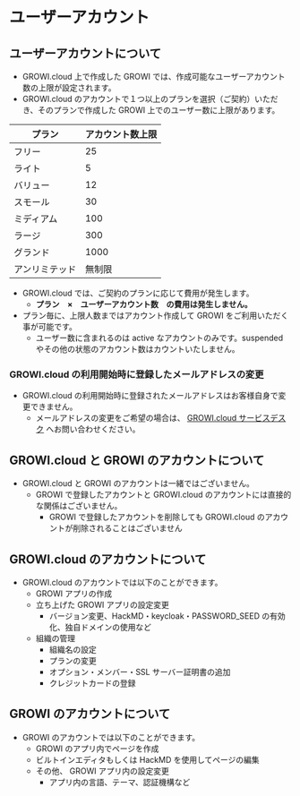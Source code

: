 # ユーザーアカウント

## ユーザーアカウントについて

- GROWI.cloud 上で作成した GROWI では、作成可能なユーザーアカウント数の上限が設定されます。  
- GROWI.cloud のアカウントで１つ以上のプランを選択（ご契約）いただき、そのプランで作成した GROWI 上でのユーザー数に上限があります。  

| プラン         | アカウント数上限 |
| -------------- | ---------------- |
| フリー         | 25               |
| ライト         | 5                |
| バリュー       | 12               |
| スモール       | 30               |
| ミディアム     | 100              |
| ラージ         | 300              |
| グランド       | 1000             |
| アンリミテッド | 無制限           |

- GROWI.cloud では、ご契約のプランに応じて費用が発生します。  
  - **プラン　×　ユーザーアカウント数　の費用は発生しません。**
- プラン毎に、上限人数まではアカウント作成して GROWI をご利用いただく事が可能です。
  - ユーザー数に含まれるのは active なアカウントのみです。suspended やその他の状態のアカウント数はカウントいたしません。

### GROWI.cloud の利用開始時に登録したメールアドレスの変更

- GROWI.cloud の利用開始時に登録されたメールアドレスはお客様自身で変更できません。
  - メールアドレスの変更をご希望の場合は、 [GROWI.cloud サービスデスク](https://growicloud.atlassian.net/servicedesk/customer/portal/1) へお問い合わせください。

## GROWI.cloud と GROWI のアカウントについて

- GROWI.cloud と GROWI のアカウントは一緒ではございません。
  - GROWI で登録したアカウントと GROWI.cloud のアカウントには直接的な関係はございません。
    - GROWI で登録したアカウントを削除しても GROWI.cloud のアカウントが削除されることはございません

## GROWI.cloud のアカウントについて

- GROWI.cloud のアカウントでは以下のことができます。
  - GROWI アプリの作成
  - 立ち上げた GROWI アプリの設定変更
    - バージョン変更、HackMD・keycloak・PASSWORD_SEED の有効化、独自ドメインの使用など
  - 組織の管理
    - 組織名の設定
    - プランの変更
    - オプション・メンバー・SSL サーバー証明書の追加
    - クレジットカードの登録

## GROWI のアカウントについて

- GROWI のアカウントでは以下のことができます。
  - GROWI のアプリ内でページを作成
  - ビルトインエディタもしくは HackMD を使用してページの編集
  - その他、 GROWI アプリ内の設定変更
    - アプリ内の言語、テーマ、認証機構など
